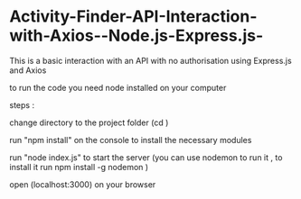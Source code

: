 # Activity-Finder-API-Interaction-with-Axios--Node.js-Express.js-
This is a basic interaction with an API with no authorisation using Express.js and Axios






to run the code you need node installed on your computer 


steps :

change directory to the project folder (cd <project path>)

run "npm install" on the console to install the necessary modules

run "node index.js" to start the server (you can use nodemon to run it , to install it run npm install -g nodemon )

open (localhost:3000) on your browser


